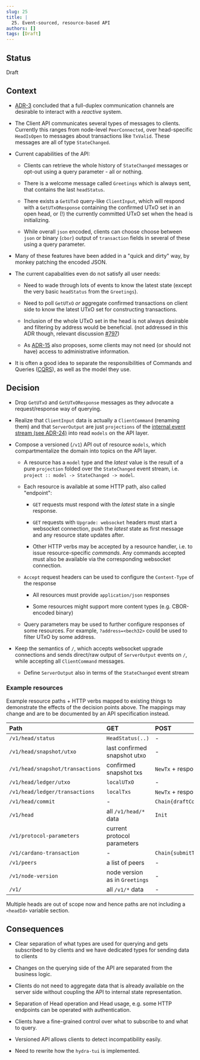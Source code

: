 ```yaml
---
slug: 25
title: |
  25. Event-sourced, resource-based API
authors: []
tags: [Draft]
---
```


## Status

Draft

## Context

- [ADR-3](/adr/3) concluded that a full-duplex communication channels are
  desirable to interact with a _reactive_ system.

- The Client API communicates several types of messages to clients. Currently
  this ranges from node-level `PeerConnected`, over head-specific `HeadIsOpen`
  to messages about transactions like `TxValid`. These messages are all of type
  `StateChanged`.

- Current capabilities of the API:

  - Clients can retrieve the whole history of `StateChanged` messages or
    opt-out using a query parameter - all or nothing.

  - There is a welcome message called `Greetings` which is always sent, that
    contains the last `headStatus`.

  - There exists a `GetUTxO` query-like `ClientInput`, which will respond with a
    `GetUTxOResponse` containing the confirmed UTxO set in an open head, or (!)
    the currently committed UTxO set when the head is initializing.

  - While overall `json` encoded, clients can choose choose between `json` or
    binary (`cbor`) output of `transaction` fields in several of these using a
    query parameter.

- Many of these features have been added in a "quick and dirty" way, by monkey
  patching the encoded JSON.

- The current capabalities even do not satisfy all user needs:

  - Need to wade through lots of events to know the latest state (except the
    very basic `headStatus` from the `Greetings`).

  - Need to poll `GetUTxO` _or_ aggregate confirmed transactions on client side
    to know the latest UTxO set for constructing transactions.

  - Inclusion of the whole UTxO set in the head is not always desirable and
    filtering by address would be beneficial. (not addressed in this ADR though,
    relevant discussion
    [#797](https://github.com/cardano-scaling/hydra/discussions/797))

  - As [ADR-15](/adr/15) also proposes, some clients may not need (or should
    not have) access to administrative information.

- It is often a good idea to separate the responsibilities of Commands and
  Queries ([CQRS](https://martinfowler.com/bliki/CQRS.html)), as well as the model they use.

## Decision

- Drop `GetUTxO` and `GetUTxOResponse` messages as they advocate a
  request/response way of querying.

- Realize that `ClientInput` data is actually a `ClientCommand` (renaming them)
  and that `ServerOutput` are just `projections` of the [internal event stream
  (see ADR-24)](/adr/24) into read `models` on the API layer.

- Compose a versioned (`/v1`) API out of resource `models`, which
  compartmentalize the domain into topics on the API layer.

  - A resource has a `model` type and the _latest_ value is the result of a pure
    `projection` folded over the `StateChanged` event stream, i.e. `project :: model -> StateChanged -> model`.

  - Each resource is available at some HTTP path, also called "endpoint":

    - `GET` requests must respond with the _latest_ state in a single response.

    - `GET` requests with `Upgrade: websocket` headers must start a websocket
      connection, push the _latest_ state as first message and any resource
      state updates after.

    - Other HTTP verbs may be accepted by a resource handler, i.e. to issue
      resource-specific _commands_. Any commands accepted must also be available
      via the corresponding websocket connection.

  - `Accept` request headers can be used to configure the `Content-Type` of the
    response

    - All resources must provide `application/json` responses

    - Some resources might support more content types (e.g. CBOR-encoded binary)

  - Query parameters may be used to further configure responses of some
    resources. For example, `?address=<bech32>` could be used to filter UTxO by
    some address.

- Keep the semantics of `/`, which accepts websocket upgrade connections and
  sends direct/raw output of `ServerOutput` events on `/`, while accepting all
  `ClientCommand` messages.

  - Define `ServerOutput` also in terms of the `StateChanged` event stream

### Example resources

Example resource paths + HTTP verbs mapped to existing things to demonstrate the
effects of the decision points above. The mappings may change and are to be
documented by an API specification instead.

| Path                             | GET                            | POST                   | PATCH   | DELETE             |
| :------------------------------- | :----------------------------- | :--------------------- | ------- | :----------------- |
| `/v1/head/status`                | `HeadStatus(..)`               | -                      | -       | -                  |
| `/v1/head/snapshot/utxo`         | last confirmed snapshot utxo   | -                      | -       | -                  |
| `/v1/head/snapshot/transactions` | confirmed snapshot txs         | `NewTx` + responses    | -       | -                  |
| `/v1/head/ledger/utxo`           | `localUTxO`                    | -                      | -       | -                  |
| `/v1/head/ledger/transactions`   | `localTxs`                     | `NewTx` + responses    | -       | -                  |
| `/v1/head/commit`                | -                              | `Chain{draftCommitTx}` | -       | -                  |
| `/v1/head`                       | all `/v1/head/*` data          | `Init`                 | `Close` | `Fanout` / `Abort` |
| `/v1/protocol-parameters`        | current protocol parameters    |                        |         |                    |
| `/v1/cardano-transaction`        | -                              | `Chain{submitTx}`      | -       | -                  |
| `/v1/peers`                      | a list of peers                | -                      | -       | -                  |
| `/v1/node-version`               | node version as in `Greetings` | -                      | -       | -                  |
| `/v1/`                           | all `/v1/*` data               | -                      | -       | -                  |

Multiple heads are out of scope now and hence paths are not including a
`<headId>` variable section.

## Consequences

- Clear separation of what types are used for querying and gets subscribed to by
  clients and we have dedicated types for sending data to clients

- Changes on the querying side of the API are separated from the business logic.

- Clients do not need to aggregate data that is already available on the server
  side without coupling the API to internal state representation.

- Separation of Head operation and Head usage, e.g. some HTTP endpoints can be
  operated with authentication.

- Clients have a fine-grained control over what to subscribe to and what to
  query.

- Versioned API allows clients to detect incompatibility easily.

- Need to rewrite how the `hydra-tui` is implemented.
